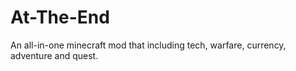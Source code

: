 # At-The-End
An all-in-one minecraft mod that including tech, warfare, currency, adventure and quest.

